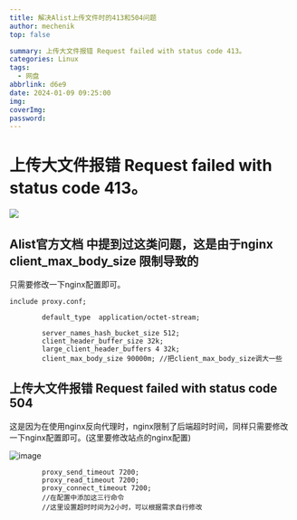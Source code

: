 ```yaml
---
title: 解决Alist上传文件时的413和504问题
author: mechenik
top: false

summary: 上传大文件报错 Request failed with status code 413。
categories: Linux
tags:
  - 网盘
abbrlink: d6e9
date: 2024-01-09 09:25:00
img:
coverImg:
password:
---
```


# 上传大文件报错 Request failed with status code 413。

![](https://ringyuki.oss-cn-chengdu.aliyuncs.com/img/QQ%E6%88%AA%E5%9B%BE20231206193215.png)

## Alist官方文档 中提到过这类问题，这是由于nginx client_max_body_size 限制导致的
只需要修改一下nginx配置即可。

```
include proxy.conf;

        default_type  application/octet-stream;

        server_names_hash_bucket_size 512;
        client_header_buffer_size 32k;
        large_client_header_buffers 4 32k;
        client_max_body_size 90000m; //把client_max_body_size调大一些

```        
## 上传大文件报错 Request failed with status code 504

这是因为在使用nginx反向代理时，nginx限制了后端超时时间，同样只需要修改一下nginx配置即可。(这里要修改站点的nginx配置)

![image](https://cdn.jsdelivr.net/gh/mechenik/imgpt1080@master/images/image.423yo71t5iu0.png)

```
        proxy_send_timeout 7200;
        proxy_read_timeout 7200;
        proxy_connect_timeout 7200;
        //在配置中添加这三行命令
        //这里设置超时时间为2小时，可以根据需求自行修改
```
